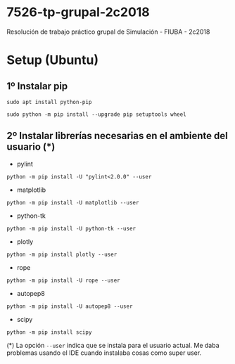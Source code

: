 # 7526-tp-grupal-2c2018
Resolución de trabajo práctico grupal de Simulación - FIUBA - 2c2018

# Setup (Ubuntu)

## 1º Instalar pip

`sudo apt install python-pip`

`sudo python -m pip install --upgrade pip setuptools wheel`

## 2º Instalar librerías necesarias en el ambiente del usuario (*)

* pylint

`python -m pip install -U "pylint<2.0.0" --user`

* matplotlib

`python -m pip install -U matplotlib --user`

* python-tk

`python -m pip install -U python-tk --user`

* plotly

`python -m pip install plotly --user`

* rope

`python -m pip install -U rope --user`

* autopep8

`python -m pip install -U autopep8 --user`

* scipy

`python -m pip install scipy`

(*) La opción `--user` indica que se instala para el usuario actual. Me daba problemas usando el IDE cuando instalaba cosas como super user.
